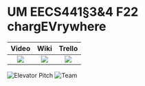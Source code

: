 # UM EECS441§3&4 F22 chargEVrywhere

| Video  |  Wiki |  Trello  |
|:-----:|:-----:|:--------:|
|[<img src="https://eecs441.eecs.umich.edu/img/admin/video.png">][video_page]|[<img src="https://eecs441.eecs.umich.edu/img/admin/wiki.png">][wiki_page]|[<img src="https://eecs441.eecs.umich.edu/img/admin/trello.png">][agile_page]|

![Elevator Pitch](https://user-images.githubusercontent.com/75915724/206812572-f0f1defc-f16a-4640-8c0f-165e132ee3b3.png) <!-- MUST be placed in user-images.githubusercontent.com -->
![Team](https://user-images.githubusercontent.com/75915724/206812575-b3411f52-b091-443e-ae5d-130993f770d0.png)

[video_page]: https://youtu.be/Ucwlo_HOcsQ
[wiki_page]: https://github.com/sjcummins/chargEVrywhere/wiki
[agile_page]: https://trello.com/invite/b/AhpblVKX/ATTI47d6c1fc351509d0cdf77e2536a6e29dBBE2739C/chargeevrywhere-board
